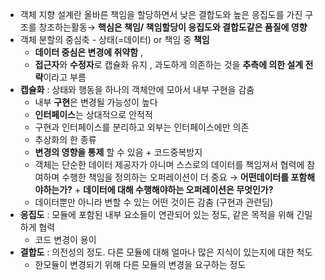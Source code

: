 - 객체 지향 설계란 올바른 책임을 할당하면서 낮은 결합도와 높은 응집도를 가진 구조를 창조하는활동→ **핵심은 책임/ 책임할당이 응집도와 결합도같은 품질에 영향**
- 객체 분할의 중심축 - 상태(=데이터) or 책임 중 **책임**
    - **데이터 중심은 변경에 취약함** ,
    - **접근자**와 **수정자**로 캡슐화 유지 , 과도하게 의존하는 것을 **추측에 의한 설계 전략**이라고 부름
- **캡슐화** : 상태와 행동을 하나의 객체안에 모아서 내부 구현을 감춤
    - 내부 **구현**은 변경될 가능성이 높다
    - **인터페이스**는 상대적으로 안적적
    - 구현과 인터페이스를 분리하고 외부는 인터페이스에만 의존
    - 추상화의 한 종류
    - **변경의 영향을 통제** 할 수 있음 + 코드중복방지
    - 객체는 단순한 데이터 제공자가 아니며 스스로의 데이터를 책임져서 협력에 참여하며 수행한 책임을 정의하는 오퍼레이션이 더 중요 → **어떤데이터를 포함해야하는가?** + **데이터에 대해 수행해야하는 오퍼레이션은 무엇인가?**
    - 데이터뿐만 아니라 변할 수 있는 어떤 것이든 감춤 (구현과 관련딤)
- **응집도** : 모듈에 포함된 내부 요소들이 연관되어 있는 정도, 같은 목적을 위해 긴밀하게 협력
    - 코드 변경이 용이
- **결합도** : 의전성의 정도. 다른 모듈에 대해 얼마나 많은 지식이 있는지에 대한 척도
    - 한모듈이 변경되기 위해 다른 모듈의 변경을 요구하는 정도
